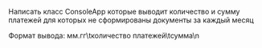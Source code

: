 Написать класс ConsoleApp которые выводит количество и сумму платежей для которых не сформированы документы за каждый месяц

Формат вывода: мм.гг\tколичество платежей\tсумма\n
